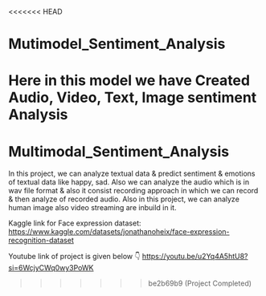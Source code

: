 <<<<<<< HEAD
# Mutimodel_Sentiment_Analysis
Here in this model we have Created Audio, Video, Text, Image sentiment Analysis
=======
# Multimodal_Sentiment_Analysis
In this project, we can analyze textual data & predict sentiment & emotions of textual data like happy, sad. Also we can analyze the audio which is in wav file format & also it consist recording approach in which we can record & then analyze of recorded audio. Also in this project, we can analyze human image also video streaming are inbuild in it.

Kaggle link for Face expression dataset:
https://www.kaggle.com/datasets/jonathanoheix/face-expression-recognition-dataset

Youtube link of project is given below 👇
https://youtu.be/u2Yq4A5htU8?si=6WcjyCWq0wy3PoWK
>>>>>>> be2b69b9 (Project Completed)
